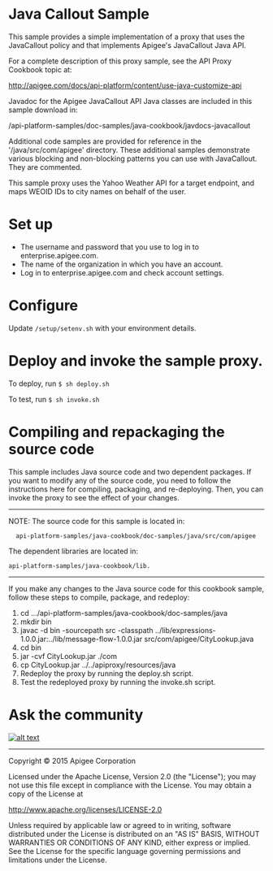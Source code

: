# Java Callout Sample

This sample provides a simple implementation of a proxy that uses the JavaCallout policy and
that implements Apigee's JavaCallout Java API.

For a complete description of this proxy sample, see the API Proxy Cookbook topic at:

http://apigee.com/docs/api-platform/content/use-java-customize-api 

Javadoc for the Apigee JavaCallout API Java classes are included in this sample download in:

/api-platform-samples/doc-samples/java-cookbook/javdocs-javacallout

Additional code samples are provided for reference in the '/java/src/com/apigee' directory.
These additional samples demonstrate various blocking and non-blocking patterns you can
use with JavaCallout. They are commented.


This sample proxy uses the Yahoo Weather API for a target endpoint, and maps WEOID IDs to city names on behalf of the user.

# Set up

 - The username and password that you use to log in to enterprise.apigee.com.
 - The name of the organization in which you have an account. 
 - Log in to enterprise.apigee.com and check account settings.

# Configure 

Update `/setup/setenv.sh` with your environment details.

# Deploy and invoke the sample proxy.

To deploy, run `$ sh deploy.sh`

To test, run `$ sh invoke.sh`

# Compiling and repackaging the source code

This sample includes Java source code and two dependent packages. If you want to modify
any of the source code, you need to follow the instructions here for compiling, packaging,
and re-deploying. Then, you can invoke the proxy to see the effect of your changes.  

----------------------------------------------------------------------------------------
NOTE: The source code for this sample is located in:

      api-platform-samples/java-cookbook/doc-samples/java/src/com/apigee

The dependent libraries are located in:

    api-platform-samples/java-cookbook/lib. 
----------------------------------------------------------------------------------------

If you make any changes to the Java source code for this cookbook sample, follow these
steps to compile, package, and redeploy:

 1. cd .../api-platform-samples/java-cookbook/doc-samples/java
 2. mkdir bin
 3. javac -d bin -sourcepath src -classpath ../lib/expressions-1.0.0.jar:../lib/message-flow-1.0.0.jar src/com/apigee/CityLookup.java
 4. cd bin
 5. jar -cvf CityLookup.jar ./com
 6. cp CityLookup.jar ../../apiproxy/resources/java
 7. Redeploy the proxy by running the deploy.sh script.
 8. Test the redeployed proxy by running the invoke.sh script.

# Ask the community

[![alt text](../images/apigee-community.png "Apigee Community is a great place to ask questions and find answers about developing API proxies. ")](https://community.apigee.com?via=github)

---

Copyright © 2015 Apigee Corporation

Licensed under the Apache License, Version 2.0 (the "License"); you may not use
this file except in compliance with the License. You may obtain a copy
of the License at

http://www.apache.org/licenses/LICENSE-2.0

Unless required by applicable law or agreed to in writing, software
distributed under the License is distributed on an "AS IS" BASIS,
WITHOUT WARRANTIES OR CONDITIONS OF ANY KIND, either express or implied.
See the License for the specific language governing permissions and
limitations under the License.